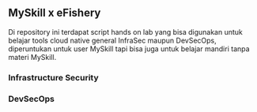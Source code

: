 ## MySkill x eFishery

Di repository ini terdapat script hands on lab yang bisa digunakan untuk belajar tools cloud native general InfraSec maupun DevSecOps, diperuntukan untuk user MySkill tapi bisa juga untuk belajar mandiri tanpa materi MySkill.

### Infrastructure Security

### DevSecOps